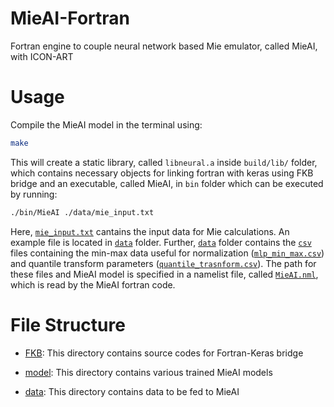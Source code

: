 # MieAI-Fortran

Fortran engine to couple neural network based Mie emulator, called MieAI, with ICON-ART

# Usage

Compile the MieAI model in the terminal using:

```bash
make 
```

This will create a static library, called `libneural.a` inside `build/lib/` folder, which contains necessary objects for linking fortran with keras using FKB bridge and an executable, called MieAI, in `bin` folder which can be executed by running:

```bash
./bin/MieAI ./data/mie_input.txt 
```

Here, [`mie_input.txt`](./data/mie_input.txt) cantains the input data for Mie calculations. An example file is located in [`data`](./data) folder. Further, [`data`](./data) folder contains the [`csv`](./data) files containing the min-max data useful for normalization ([`mlp_min_max.csv`](./data/mlp_min_max.csv)) and quantile transform parameters ([`quantile_trasnform.csv`](./data/quantile_transform.csv)). The path for these files and MieAI model is specified in a namelist file, called [`MieAI.nml`](MieAI.nml), which is read by the MieAI fortran code.

# File Structure

- [FKB](./FKB): This directory contains source codes for Fortran-Keras bridge

- [model](./model): This directory contains various trained MieAI models

- [data](./data): This directory contains data to be fed to MieAI
